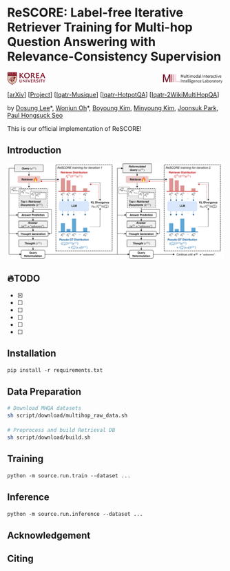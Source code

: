 # ReSCORE: Label-free Iterative Retriever Training for Multi-hop Question Answering with Relevance-Consistency Supervision

<div style="display: flex; justify-content: space-between; align-items: center;">
  <img src="assets/ku-logo.png" alt="korea" height="30">
  <img src="assets/miil.png" alt="miil" height="30">
</div>

[[arXiv](https://leeds1219.github.io/)] [[Project](https://leeds1219.github.io/)]  [[Iqatr-Musique](https://huggingface.co/Lee1219/iqatr-musique)]  [[Iqatr-HotpotQA](https://huggingface.co/Lee1219/iqatr-hotpotqa)]  [[Iqatr-2WikiMultiHopQA](https://huggingface.co/Lee1219/iqatr-2wikimhqa)] <br>

by [Dosung Lee](https://leeds1219.github.io/)\*, [Wonjun Oh](https://github.com/owj0421)\*, [Boyoung Kim](https://github.com/bykimby), [Minyoung Kim](https://github.com/EuroMinyoung186), [Joonsuk Park](http://www.mathcs.richmond.edu/~jpark/), [Paul Hongsuck Seo](https://miil.korea.ac.kr/)

This is our official implementation of ReSCORE! 

## Introduction
![Figure](assets/figure.png)

## :fire:TODO
- [x] 
- [ ] 
- [ ] 
- [ ] 
- [ ] 
- [ ]

## Installation
```pip install -r requirements.txt```

## Data Preparation
```bash
# Download MHQA datasets
sh script/download/multihop_raw_data.sh

# Preprocess and build Retrieval DB
sh script/download/build.sh
```

## Training
```python -m source.run.train --dataset ...```

## Inference
```python -m source.run.inference --dataset ...```

## Acknowledgement

## Citing

```BibTeX

```
